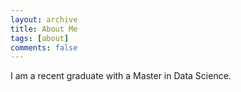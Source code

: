 ```yaml
---
layout: archive
title: About Me
tags: [about]
comments: false
---
```


I am a recent graduate with a Master in Data Science. 
